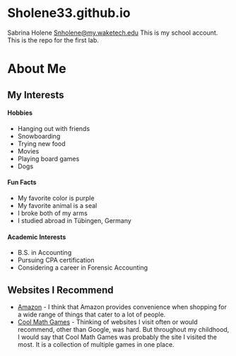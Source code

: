 # Sholene33.github.io


Sabrina Holene
Snholene@my.waketech.edu
This is my school account.
This is the repo for the first lab. 

# **About Me**
## My Interests
#### Hobbies
* Hanging out with friends
* Snowboarding
* Trying new food
* Movies
* Playing board games
* Dogs

#### Fun Facts
* My favorite color is purple
* My favorite animal is a seal
* I broke both of my arms
* I studied abroad in Tübingen, Germany

#### Academic Interests
* B.S. in Accounting
* Pursuing CPA certification
* Considering a career in Forensic Accounting

## Websites I Recommend 
* [Amazon](www.amazon.com) - I think that Amazon provides convenience when shopping for a wide range of things that cater to a lot of people. 
* [Cool Math Games](https://www.coolmathgames.com/) - Thinking of websites I visit often or would recommend, other than Google, was hard. But throughout my childhood, I would say that Cool Math Games was probably the site I visited the most. It is a collection of multiple games in one place. 
